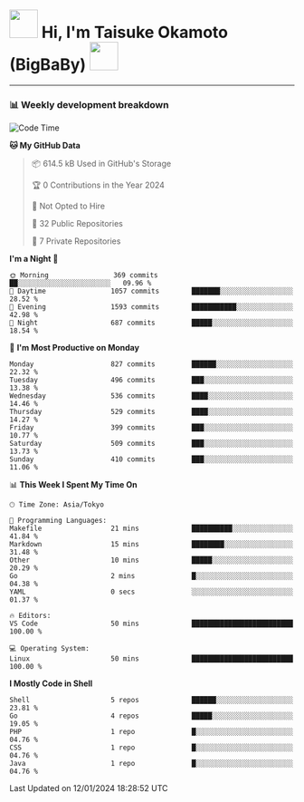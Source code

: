 <!-- Title -->
<h1>
    <img src="https://media.tenor.com/TlyRveJkgo4AAAAi/cloud-cloud-strife.gif" width="50"/> 
    Hi, I'm Taisuke Okamoto (BigBaBy) 
    <img src="https://media.tenor.com/TlyRveJkgo4AAAAi/cloud-cloud-strife.gif" width="50"/>
</h1>

---

<h3> 📊 Weekly development breakdown </h3>
<!-- waka-readme-stats -->

<!--START_SECTION:waka-->
![Code Time](http://img.shields.io/badge/Code%20Time-1%2C668%20hrs%2012%20mins-blue)

**🐱 My GitHub Data** 

> 📦 614.5 kB Used in GitHub's Storage 
 > 
> 🏆 0 Contributions in the Year 2024
 > 
> 🚫 Not Opted to Hire
 > 
> 📜 32 Public Repositories 
 > 
> 🔑 7 Private Repositories 
 > 
**I'm a Night 🦉** 

```text
🌞 Morning                369 commits         ██░░░░░░░░░░░░░░░░░░░░░░░   09.96 % 
🌆 Daytime                1057 commits        ███████░░░░░░░░░░░░░░░░░░   28.52 % 
🌃 Evening                1593 commits        ███████████░░░░░░░░░░░░░░   42.98 % 
🌙 Night                  687 commits         █████░░░░░░░░░░░░░░░░░░░░   18.54 % 
```
📅 **I'm Most Productive on Monday** 

```text
Monday                   827 commits         ██████░░░░░░░░░░░░░░░░░░░   22.32 % 
Tuesday                  496 commits         ███░░░░░░░░░░░░░░░░░░░░░░   13.38 % 
Wednesday                536 commits         ████░░░░░░░░░░░░░░░░░░░░░   14.46 % 
Thursday                 529 commits         ████░░░░░░░░░░░░░░░░░░░░░   14.27 % 
Friday                   399 commits         ███░░░░░░░░░░░░░░░░░░░░░░   10.77 % 
Saturday                 509 commits         ███░░░░░░░░░░░░░░░░░░░░░░   13.73 % 
Sunday                   410 commits         ███░░░░░░░░░░░░░░░░░░░░░░   11.06 % 
```


📊 **This Week I Spent My Time On** 

```text
🕑︎ Time Zone: Asia/Tokyo

💬 Programming Languages: 
Makefile                 21 mins             ██████████░░░░░░░░░░░░░░░   41.84 % 
Markdown                 15 mins             ████████░░░░░░░░░░░░░░░░░   31.48 % 
Other                    10 mins             █████░░░░░░░░░░░░░░░░░░░░   20.29 % 
Go                       2 mins              █░░░░░░░░░░░░░░░░░░░░░░░░   04.38 % 
YAML                     0 secs              ░░░░░░░░░░░░░░░░░░░░░░░░░   01.37 % 

🔥 Editors: 
VS Code                  50 mins             █████████████████████████   100.00 % 

💻 Operating System: 
Linux                    50 mins             █████████████████████████   100.00 % 
```

**I Mostly Code in Shell** 

```text
Shell                    5 repos             ██████░░░░░░░░░░░░░░░░░░░   23.81 % 
Go                       4 repos             █████░░░░░░░░░░░░░░░░░░░░   19.05 % 
PHP                      1 repo              █░░░░░░░░░░░░░░░░░░░░░░░░   04.76 % 
CSS                      1 repo              █░░░░░░░░░░░░░░░░░░░░░░░░   04.76 % 
Java                     1 repo              █░░░░░░░░░░░░░░░░░░░░░░░░   04.76 % 
```




 Last Updated on 12/01/2024 18:28:52 UTC
<!--END_SECTION:waka-->
